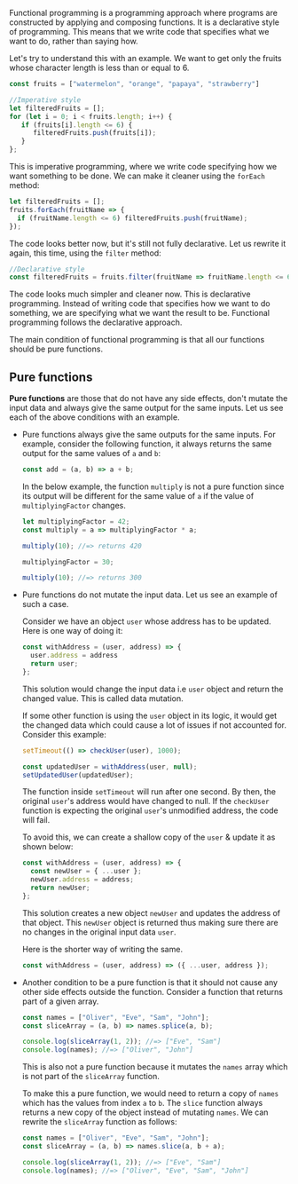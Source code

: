 Functional programming is a programming approach where programs are constructed by applying and composing functions. It is a declarative style of programming. This means that we write code that specifies what we want to do, rather than saying how.

Let's try to understand this with an example. We want to get only the fruits whose character length is less than or equal to 6.

```js
const fruits = ["watermelon", "orange", "papaya", "strawberry"]

//Imperative style
let filteredFruits = [];
for (let i = 0; i < fruits.length; i++) {
   if (fruits[i].length <= 6) {
      filteredFruits.push(fruits[i]);
   }
};
```
This is imperative programming, where we write code specifying how we want something to be done. We can make it cleaner using the `forEach` method:
```js
let filteredFruits = [];
fruits.forEach(fruitName => {
  if (fruitName.length <= 6) filteredFruits.push(fruitName);
});
```
The code looks better now, but it's still not fully declarative. Let us rewrite it again, this time, using the `filter` method:
```js
//Declarative style
const filteredFruits = fruits.filter(fruitName => fruitName.length <= 6);
```

The code looks much simpler and cleaner now. This is declarative programming. Instead of writing code that specifies how we want to do something, we are specifying what we want the result to be. Functional programming follows the declarative approach.

The main condition of functional programming is that all our functions should be pure functions.

## Pure functions

**Pure functions** are those that do not have any side effects, don't mutate the input data and always give the same output for the same inputs. Let us see each of the above conditions with an example.

- Pure functions always give the same outputs for the same inputs. For example, consider the following function, it always returns the same output for the same values of `a` and `b`:
  ```js
  const add = (a, b) => a + b;
  ```

  In the below example, the function `multiply` is not a pure function since its output will be different for the same value of `a` if the value of `multiplyingFactor` changes.
  ```js
  let multiplyingFactor = 42;
  const multiply = a => multiplyingFactor * a;

  multiply(10); //=> returns 420

  multiplyingFactor = 30;

  multiply(10); //=> returns 300
  ```

- Pure functions do not mutate the input data. Let us see an example of such a case.

  Consider we have an object `user` whose address has to be updated. Here is one way of doing it:
  ```js
  const withAddress = (user, address) => {
    user.address = address
    return user;
  };
  ```

  This solution would change the input data i.e `user` object and return the changed value. This is called data mutation.

  If some other function is using the `user` object in its logic, it would get the changed data which could cause a lot of issues if not accounted for. Consider this example:

  ```js
  setTimeout(() => checkUser(user), 1000);

  const updatedUser = withAddress(user, null);
  setUpdatedUser(updatedUser);
  ```

  The function inside `setTimeout` will run after one second. By then, the original `user`'s address would have changed to null. If the `checkUser` function is expecting the original `user`'s unmodified address, the code will fail.

  To avoid this, we can create a shallow copy of the `user` & update it as shown below:

  ```js
  const withAddress = (user, address) => {
    const newUser = { ...user };
    newUser.address = address;
    return newUser;
  };
  ```

  This solution creates a new object `newUser` and updates the address of that object. This `newUser` object is returned thus making sure there are no changes in the original input data `user`.

  Here is the shorter way of writing the same.
  ```js
  const withAddress = (user, address) => ({ ...user, address });
  ```

- Another condition to be a pure function is that it should not cause any other side effects outside the function. Consider a function that returns part of a given array.
  ```js
  const names = ["Oliver", "Eve", "Sam", "John"];
  const sliceArray = (a, b) => names.splice(a, b);

  console.log(sliceArray(1, 2)); //=> ["Eve", "Sam"]
  console.log(names); //=> ["Oliver", "John"]
  ```
  This is also not a pure function because it mutates the `names` array which is not part of the `sliceArray` function.

  To make this a pure function, we would need to return a copy of `names` which has the values from index `a` to `b`. The `slice` function always returns a new copy of the object instead of mutating `names`. We can rewrite the `sliceArray` function as follows:
  ```js
  const names = ["Oliver", "Eve", "Sam", "John"];
  const sliceArray = (a, b) => names.slice(a, b + a);

  console.log(sliceArray(1, 2)); //=> ["Eve", "Sam"]
  console.log(names); //=> ["Oliver", "Eve", "Sam", "John"]
  ```
